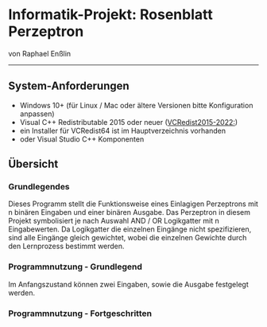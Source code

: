 # Informatik-Projekt: Rosenblatt Perzeptron
von Raphael Enßlin

---

## System-Anforderungen
- Windows 10+ (für Linux / Mac oder ältere Versionen bitte Konfiguration anpassen)
- Visual C++ Redistributable 2015 oder neuer ([VCRedist2015-2022:](https://learn.microsoft.com/en-us/cpp/windows/latest-supported-vc-redist?view=msvc-170))
- ein Installer für VCRedist64 ist im Hauptverzeichnis vorhanden
- oder Visual Studio C++ Komponenten

## Übersicht
### Grundlegendes
Dieses Programm stellt die Funktionsweise eines Einlagigen Perzeptrons mit n binären Eingaben und einer binären Ausgabe.
Das Perzeptron in diesem Projekt symbolisiert je nach Auswahl AND / OR Logikgatter mit n Eingabewerten. Da Logikgatter die einzelnen Eingänge nicht spezifizieren, sind alle Eingänge gleich gewichtet, wobei die einzelnen Gewichte durch den Lernprozess bestimmt werden.

### Programmnutzung - Grundlegend
Im Anfangszustand können zwei Eingaben, sowie die Ausgabe festgelegt werden.

### Programmnutzung - Fortgeschritten

